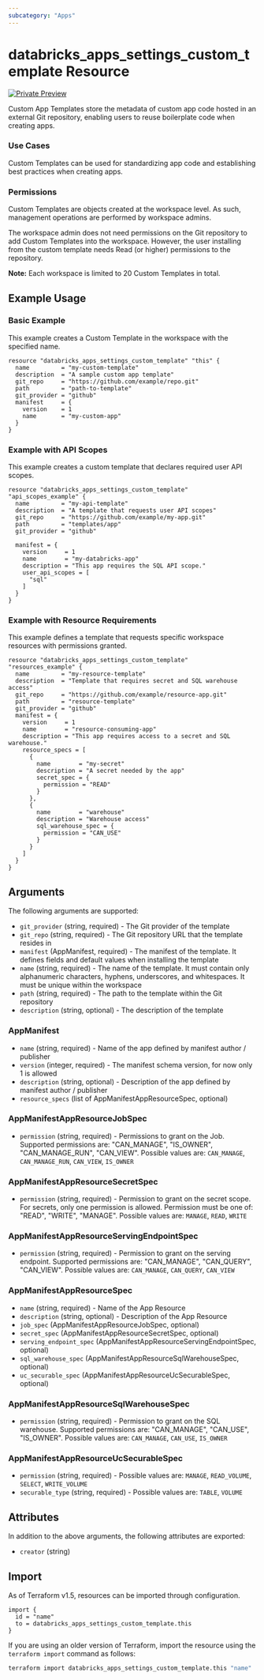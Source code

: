 ```yaml
---
subcategory: "Apps"
---
```

# databricks_apps_settings_custom_template Resource
[![Private Preview](https://img.shields.io/badge/Release_Stage-Private_Preview-blueviolet)](https://docs.databricks.com/aws/en/release-notes/release-types)

Custom App Templates store the metadata of custom app code hosted in an external Git repository, enabling users to reuse boilerplate code when creating apps.

### Use Cases

Custom Templates can be used for standardizing app code and establishing best practices when creating apps.

### Permissions

Custom Templates are objects created at the workspace level. As such, management operations are performed by workspace admins.

The workspace admin does not need permissions on the Git repository to add Custom Templates into the workspace. However, the user installing from the custom template needs Read (or higher) permissions to the repository.

**Note:** Each workspace is limited to 20 Custom Templates in total.


## Example Usage
### Basic Example

This example creates a Custom Template in the workspace with the specified name.

```hcl
resource "databricks_apps_settings_custom_template" "this" {
  name         = "my-custom-template"
  description  = "A sample custom app template"
  git_repo     = "https://github.com/example/repo.git"
  path         = "path-to-template"
  git_provider = "github"
  manifest     = {
    version    = 1
    name       = "my-custom-app"
  }
}
```

### Example with API Scopes

This example creates a custom template that declares required user API scopes.

```hcl
resource "databricks_apps_settings_custom_template" "api_scopes_example" {
  name         = "my-api-template"
  description  = "A template that requests user API scopes"
  git_repo     = "https://github.com/example/my-app.git"
  path         = "templates/app"
  git_provider = "github"

  manifest = {
    version     = 1
    name        = "my-databricks-app"
    description = "This app requires the SQL API scope."
    user_api_scopes = [
      "sql"
    ]
  }
}
```

### Example with Resource Requirements

This example defines a template that requests specific workspace resources with permissions granted.

```hcl
resource "databricks_apps_settings_custom_template" "resources_example" {
  name         = "my-resource-template"
  description  = "Template that requires secret and SQL warehouse access"
  git_repo     = "https://github.com/example/resource-app.git"
  path         = "resource-template"
  git_provider = "github"
  manifest = {
    version     = 1
    name        = "resource-consuming-app"
    description = "This app requires access to a secret and SQL warehouse."
    resource_specs = [
      {
        name        = "my-secret"
        description = "A secret needed by the app"
        secret_spec = {
          permission = "READ"
        }
      },
      {
        name        = "warehouse"
        description = "Warehouse access"
        sql_warehouse_spec = {
          permission = "CAN_USE"
        }
      }
    ]
  }
}
```


## Arguments
The following arguments are supported:
* `git_provider` (string, required) - The Git provider of the template
* `git_repo` (string, required) - The Git repository URL that the template resides in
* `manifest` (AppManifest, required) - The manifest of the template. It defines fields and default values when installing the template
* `name` (string, required) - The name of the template. It must contain only alphanumeric characters, hyphens, underscores, and whitespaces.
  It must be unique within the workspace
* `path` (string, required) - The path to the template within the Git repository
* `description` (string, optional) - The description of the template

### AppManifest
* `name` (string, required) - Name of the app defined by manifest author / publisher
* `version` (integer, required) - The manifest schema version, for now only 1 is allowed
* `description` (string, optional) - Description of the app defined by manifest author / publisher
* `resource_specs` (list of AppManifestAppResourceSpec, optional)

### AppManifestAppResourceJobSpec
* `permission` (string, required) - Permissions to grant on the Job. Supported permissions are: "CAN_MANAGE", "IS_OWNER", "CAN_MANAGE_RUN", "CAN_VIEW". Possible values are: `CAN_MANAGE`, `CAN_MANAGE_RUN`, `CAN_VIEW`, `IS_OWNER`

### AppManifestAppResourceSecretSpec
* `permission` (string, required) - Permission to grant on the secret scope. For secrets, only one permission is allowed. Permission must be one of: "READ", "WRITE", "MANAGE". Possible values are: `MANAGE`, `READ`, `WRITE`

### AppManifestAppResourceServingEndpointSpec
* `permission` (string, required) - Permission to grant on the serving endpoint. Supported permissions are: "CAN_MANAGE", "CAN_QUERY", "CAN_VIEW". Possible values are: `CAN_MANAGE`, `CAN_QUERY`, `CAN_VIEW`

### AppManifestAppResourceSpec
* `name` (string, required) - Name of the App Resource
* `description` (string, optional) - Description of the App Resource
* `job_spec` (AppManifestAppResourceJobSpec, optional)
* `secret_spec` (AppManifestAppResourceSecretSpec, optional)
* `serving_endpoint_spec` (AppManifestAppResourceServingEndpointSpec, optional)
* `sql_warehouse_spec` (AppManifestAppResourceSqlWarehouseSpec, optional)
* `uc_securable_spec` (AppManifestAppResourceUcSecurableSpec, optional)

### AppManifestAppResourceSqlWarehouseSpec
* `permission` (string, required) - Permission to grant on the SQL warehouse. Supported permissions are: "CAN_MANAGE", "CAN_USE", "IS_OWNER". Possible values are: `CAN_MANAGE`, `CAN_USE`, `IS_OWNER`

### AppManifestAppResourceUcSecurableSpec
* `permission` (string, required) - Possible values are: `MANAGE`, `READ_VOLUME`, `SELECT`, `WRITE_VOLUME`
* `securable_type` (string, required) - Possible values are: `TABLE`, `VOLUME`

## Attributes
In addition to the above arguments, the following attributes are exported:
* `creator` (string)

## Import
As of Terraform v1.5, resources can be imported through configuration.
```hcl
import {
  id = "name"
  to = databricks_apps_settings_custom_template.this
}
```

If you are using an older version of Terraform, import the resource using the `terraform import` command as follows:
```sh
terraform import databricks_apps_settings_custom_template.this "name"
```